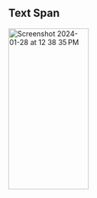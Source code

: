 ## Text Span
  <img width="160" height="320" alt="Screenshot 2024-01-28 at 12 38 35 PM" src="https://github.com/bibhuti9/flutter-widget/assets/36328136/be5d16a5-0707-492c-8f7f-af2ab0c03fa5">
